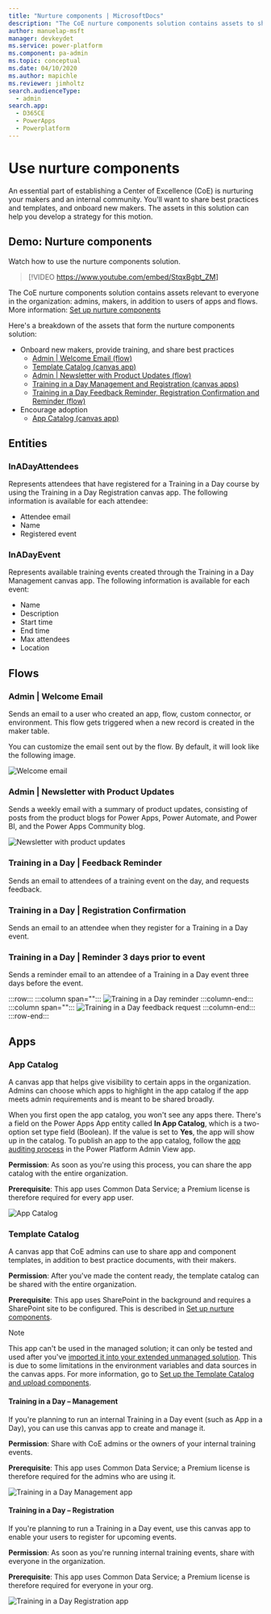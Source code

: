 ```yaml
---
title: "Nurture components | MicrosoftDocs"
description: "The CoE nurture components solution contains assets to share best practices and templates, and onboard new makers"
author: manuelap-msft
manager: devkeydet
ms.service: power-platform
ms.component: pa-admin
ms.topic: conceptual
ms.date: 04/10/2020
ms.author: mapichle
ms.reviewer: jimholtz
search.audienceType: 
  - admin
search.app: 
  - D365CE
  - PowerApps
  - Powerplatform
---
```

# Use nurture components

An essential part of establishing a Center of Excellence (CoE) is nurturing your makers and an internal community. You'll want to share best practices and templates, and onboard new makers. The assets in this solution can help you develop a strategy for this motion.  

## Demo: Nurture components

Watch how to use the nurture components solution.

> [!VIDEO https://www.youtube.com/embed/StqxBgbt_ZM]

The CoE nurture components solution contains assets relevant to everyone in the organization: admins, makers, in addition to users of apps and flows. More information: [Set up nurture components](setup-nurture-components.md)

Here's a breakdown of the assets that form the nurture components solution:

- Onboard new makers, provide training, and share best practices
  - [Admin | Welcome Email (flow)](#flows)
  - [Template Catalog (canvas app)](#apps)
  - [Admin | Newsletter with Product Updates (flow)](#flows)
  - [Training in a Day Management and Registration (canvas apps)](#apps)
  - [Training in a Day Feedback Reminder, Registration Confirmation and Reminder (flow)](#flows)
- Encourage adoption
  - [App Catalog (canvas app)](#apps)

## Entities

### InADayAttendees

Represents attendees that have registered for a Training in a Day course by using the Training in a Day Registration canvas app. The following information is available for each attendee:

- Attendee email
- Name
- Registered event

### InADayEvent

Represents available training events created through the Training in a Day Management canvas app. The following information is available for each event:

- Name
- Description
- Start time
- End time
- Max attendees
- Location

## Flows

### Admin \| Welcome Email

Sends an email to a user who created an app, flow, custom connector, or environment. This flow gets triggered when a new record is created in the maker table.  

You can customize the email sent out by the flow. By default, it will look like the following image.<!--note from editor: Is the wording and format of this email important to your message? If so, please use alt text to describe it for a reader with low vision.--> 

![Welcome email](media/coe5.PNG "Welcome email")

### Admin \| Newsletter with Product Updates

Sends a weekly email with a summary of product updates, consisting of posts from the product blogs for Power Apps, Power Automate, and Power BI, and the Power Apps Community blog.

![Newsletter with product updates](media/coe64.PNG "Newsletter with product updates")

### Training in a Day \| Feedback Reminder

Sends an email to attendees of a training event on the day, and requests feedback.

### Training in a Day \| Registration Confirmation

Sends an email to an attendee when they register for a Training in a Day event.

### Training in a Day \| Reminder 3 days prior to event

Sends a reminder email to an attendee of a Training in a Day event three days before the event.

:::row:::
   :::column span="":::
      ![Training in a Day reminder](media/coe66.png "Training in a Day reminder")
   :::column-end:::
   :::column span="":::
      ![Training in a Day feedback request](media/coe65.png "Training in a Day feedback request")
   :::column-end:::
:::row-end:::

## Apps

### App Catalog

A canvas app that helps give visibility to certain apps in the organization. Admins can choose which apps to highlight in the app catalog if the app meets admin requirements and is meant to be shared broadly.

When you first open the app catalog, you won't see any apps there. There's a field on the Power Apps App entity called **In App Catalog**, which is a two-option set type field (Boolean). If the value is set to **Yes**, the app will show up in the catalog. To publish an app to the app catalog, follow the [app auditing process](example-processes.md) in the Power Platform Admin View app.

**Permission**: As soon as you're using this process, you can share the app catalog with the entire organization.

**Prerequisite**: This app uses Common Data Service; a Premium license is therefore required for every app user.

![App Catalog](media/coe67.png "App Catalog")

### Template Catalog

A canvas app that CoE admins can use to share app and component templates, in addition to best practice documents, with their makers.

**Permission**: After you've made the content ready, the template catalog can be shared with the entire organization.

**Prerequisite**: This app uses SharePoint in the background and requires a SharePoint site to be configured. This is described in [Set up nurture components](setup-nurture-components.md).

> [!NOTE]
> This app can't be used in the managed solution; it can only be tested and used after you've [imported it into your extended unmanaged solution](modify-components.md). This is due to some limitations in the environment variables and data sources in the canvas apps. For more information, go to [Set up the Template Catalog and upload components](modify-components.md#set-up-the-template-catalog-and-upload-components).

#### Training in a Day – Management

If you're planning to run an internal Training in a Day event (such as App in a Day), you can use this canvas app to create and manage it.

**Permission**: Share with CoE admins or the owners of your internal training events.

**Prerequisite**: This app uses Common Data Service; a Premium license is therefore required for the admins who are using it.

![Training in a Day Management app](media/coe69.png "Training in a Day Management app")

#### Training in a Day – Registration

If you're planning to run a Training in a Day event, use this canvas app to enable your users to register for upcoming events.

**Permission**: As soon as you're running internal training events, share with everyone in the organization.

**Prerequisite**: This app uses Common Data Service; a Premium license is therefore required for everyone in your org.

![Training in a Day Registration app](media/coe70.png "Training in a Day Registration app")
